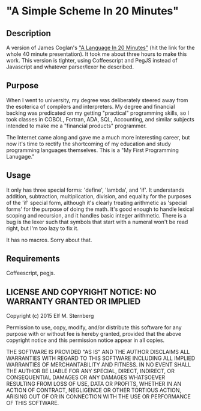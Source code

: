 # "A Simple Scheme In 20 Minutes"

## Description

A version of James Coglan's
["A Language In 20 Minutes"](https://www.youtube.com/watch?v=CqhL-BDT8lg)
(hit the link for the whole 40 minute presentation).  It took me about
three hours to make this work.  This version is tighter, using
Coffeescript and PegJS instead of Javascript
and whatever parser/lexer he described.  

## Purpose

When I went to university, my degree was deliberately steered away from
the esoterica of compilers and interpreters.  My degree and financial
backing was predicated on my getting "practical" programming skills, so
I took classes in COBOL, Fortran, ADA, SQL, Accounting, and similar
subjects intended to make me a "financial products" programmer.

The Internet came along and gave me a much more interesting career, but
now it's time to rectify the shortcoming of my education and study
programming languages themselves.  This is a "My First Programming
Lanugage."

## Usage

It only has three special forms: 'define', 'lambda', and 'if'.  It
understands addition, subtraction, multiplication, division, and
equality for the purposes of the 'if' special form, although it's
clearly treating arithmetic as 'special forms' for the purpose of doing
the math.  It's good enough to handle lexical scoping and recursion, and
it handles basic integer arithmetic.  There is a bug is the lexer such
that symbols that start with a numeral won't be read right, but I'm too
lazy to fix it.

It has no macros.  Sorry about that.

## Requirements

Coffeescript, pegjs.

## LICENSE AND COPYRIGHT NOTICE: NO WARRANTY GRANTED OR IMPLIED

Copyright (c) 2015 Elf M. Sternberg

Permission to use, copy, modify, and/or distribute this software for any
purpose with or without fee is hereby granted, provided that the above
copyright notice and this permission notice appear in all copies.

THE SOFTWARE IS PROVIDED "AS IS" AND THE AUTHOR DISCLAIMS ALL WARRANTIES
WITH REGARD TO THIS SOFTWARE INCLUDING ALL IMPLIED WARRANTIES OF
MERCHANTABILITY AND FITNESS. IN NO EVENT SHALL THE AUTHOR BE LIABLE FOR
ANY SPECIAL, DIRECT, INDIRECT, OR CONSEQUENTIAL DAMAGES OR ANY DAMAGES
WHATSOEVER RESULTING FROM LOSS OF USE, DATA OR PROFITS, WHETHER IN AN
ACTION OF CONTRACT, NEGLIGENCE OR OTHER TORTIOUS ACTION, ARISING OUT OF
OR IN CONNECTION WITH THE USE OR PERFORMANCE OF THIS SOFTWARE.

